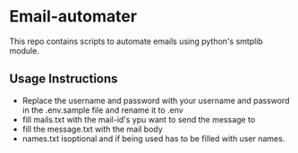 # Email-automater

This repo contains scripts to automate emails using python's smtplib module.

## Usage Instructions 

 - Replace the username and password with your username and password in the .env.sample file and rename it to .env
 - fill mails.txt with the mail-id's ypu want to send the message to
 - fill the message.txt with the mail body
 - names.txt isoptional and if being used has to be filled with user names.
